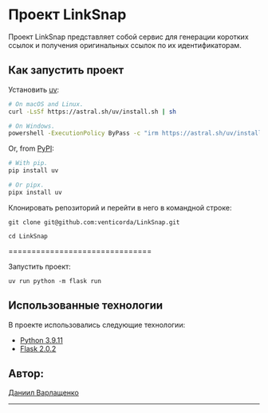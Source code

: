# Проект LinkSnap

Проект LinkSnap представляет собой сервис для генерации коротких ссылок и получения оригинальных ссылок по их идентификаторам.

## Как запустить проект

Установить [uv](https://docs.astral.sh/uv/):

```bash
# On macOS and Linux.
curl -LsSf https://astral.sh/uv/install.sh | sh
```

```bash
# On Windows.
powershell -ExecutionPolicy ByPass -c "irm https://astral.sh/uv/install.ps1 | iex"
```

Or, from [PyPI](https://pypi.org/project/uv/):

```bash
# With pip.
pip install uv
```

```bash
# Or pipx.
pipx install uv
```

Клонировать репозиторий и перейти в него в командной строке:

```
git clone git@github.com:venticorda/LinkSnap.git
```

```
cd LinkSnap
```

===============================

Запустить проект:
```
uv run python -m flask run   
```
## Использованные технологии
В проекте использовались следующие технологии:
- [Python 3.9.11](https://www.python.org/)
- [Flask 2.0.2](https://flask.palletsprojects.com/en/2.0.x/installation/#)

## Автор: 
[Даниил Варлащенко](https://github.com/venticorda)
***
